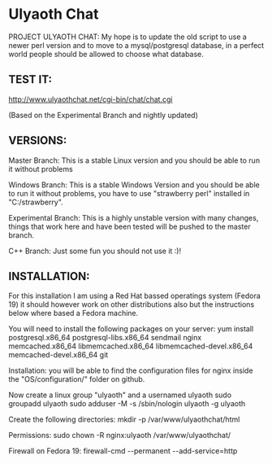 Ulyaoth Chat
============

PROJECT ULYAOTH CHAT:
My hope is to update the old script to use a newer perl version and to move to a mysql/postgresql database, in a perfect world people should be allowed to choose what database.

TEST IT:
-------

http://www.ulyaothchat.net/cgi-bin/chat/chat.cgi

(Based on the Experimental Branch and nightly updated)

VERSIONS:
-------
Master Branch:
This is a stable Linux version and you should be able to run it without problems

Windows Branch:
This is a stable Windows Version and you should be able to run it without problems, you have to use "strawberry perl" installed in "C:/strawberry".

Experimental Branch:
This is a highly unstable version with many changes, things that work here and have been tested will be pushed to the master branch.

C++ Branch:
Just some fun you should not use it :)!


INSTALLATION:
-------

For this installation I am using a Red Hat bassed operatings system (Fedora 19) it should however work on other distributions also but the instructions below where based a Fedora machine.

You will need to install the following packages on your server:
yum install postgresql.x86_64 postgresql-libs.x86_64 sendmail nginx memcached.x86_64 libmemcached.x86_64 libmemcached-devel.x86_64 memcached-devel.x86_64 git 

Installation:
you will be able to find the configuration files for nginx inside the "OS/configuration/" folder on github.

Now create a linux group "ulyaoth" and a usernamed ulyaoth
sudo groupadd ulyaoth
sudo adduser -M -s /sbin/nologin ulyaoth -g ulyaoth

Create the following directories:
mkdir -p /var/www/ulyaothchat/html

Permissions:
sudo chown -R nginx:ulyaoth /var/www/ulyaothchat/

Firewall on Fedora 19:
firewall-cmd --permanent --add-service=http




